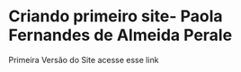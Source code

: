 #  Criando primeiro site- Paola Fernandes de Almeida Perale 
Primeira Versão do Site acesse  esse link
